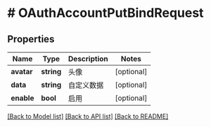 # # OAuthAccountPutBindRequest

## Properties

Name | Type | Description | Notes
------------ | ------------- | ------------- | -------------
**avatar** | **string** | 头像 | [optional]
**data** | **string** | 自定义数据 | [optional]
**enable** | **bool** | 启用 | [optional]

[[Back to Model list]](../../README.md#models) [[Back to API list]](../../README.md#endpoints) [[Back to README]](../../README.md)
